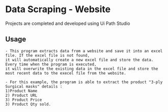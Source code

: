 # Data Scraping - Website
Projects are completed and developed using Ui Path Studio

## Usage
```
- This program extracts data from a website and save it into an excel file. If the excel file is not found, 
it will automatically create a new excel file and store the data. Every time when the program is executed, 
it will overwrite the existing data in the excel file and store the most recent data to the execel file from the website.

- For this example, the program is able to extract the product "3-ply Surgical masks" details :
1)Product Name
2) Product URL
3) Product Price
3) Product Qty sold.
```
